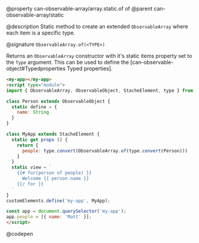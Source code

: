 @property can-observable-array/array.static.of of
@parent can-observable-array/static

@description Static method to create an extended `ObservableArray` where each item is a specific type.

@signature `ObservableArray.of(<TYPE>)`

  Returns an `ObservableArray` constructor with it's static items property set to the `Type` argument. This can be used to define the [can-observable-object#Typedproperties Typed properties].

  ```html
  <my-app></my-app>
  <script type="module">
  import { ObservableArray, ObservableObject, StacheElement, type } from "//unpkg.com/can@5/everything.mjs";

  class Person extends ObservableObject {
    static define = {
      name: String
    }
  }

  class MyApp extends StacheElement {
    static get props () {
      return {
        people: type.convert(ObservableArray.of(type.convert(Person)))
      }
    }
    static view = `
      {{# for(person of people) }}
        Welcome {{ person.name }}
      {{/ for }}
    `
  }
  customElements.define('my-app', MyApp);

  const app = document.querySelector('my-app');
  app.people = [{ name: 'Matt' }];
  </script>
  ```
  @codepen
